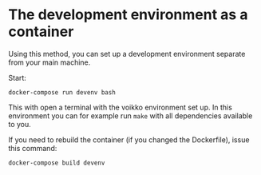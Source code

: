# The development environment as a container

Using this method, you can set up a development environment separate from your
main machine.
 
Start:

    docker-compose run devenv bash

This with open a terminal with the voikko environment set up. In this
environment you can for example run `make` with all dependencies available to
you.

If you need to rebuild the container (if you changed the Dockerfile), issue this
command:
    
    docker-compose build devenv
